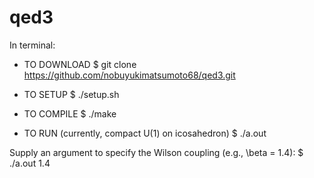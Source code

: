 # qed3

In terminal:

- TO DOWNLOAD
$ git clone https://github.com/nobuyukimatsumoto68/qed3.git

- TO SETUP
$ ./setup.sh

- TO COMPILE
$ ./make

- TO RUN (currently, compact U(1) on icosahedron)
$ ./a.out

Supply an argument to specify the Wilson coupling (e.g., \beta = 1.4):
$ ./a.out 1.4
